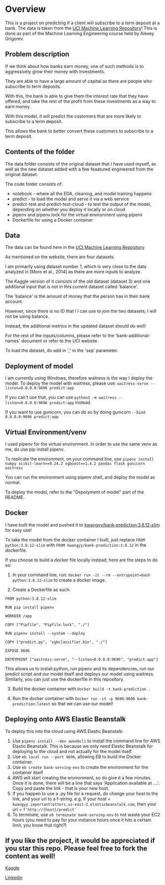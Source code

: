 # Overview

This is a project on predicting if a client will subscribe to a term deposit at a bank. 
The data is taken from the [UCI Machine Learning Repository](https://archive.ics.uci.edu/ml/datasets/Bank+Marketing)!
This is done as part of the Machine Learning Engineering course held by Alexey Grigorev.

## Problem description

If we think about how banks earn money, one of such methods is to aggressively grow their money with investments.

They are able to have a large amount of capital as there are people who subscribe to term deposits. 

With this, the bank is able to give them the interest rate that they have offered, and take the rest of the profit from these investments as a way to earn money.

With this model, it will predict the customers that are more likely to subscribe to a term deposit. 

This allows the bank to better convert these customers to subscribe to a term deposit. 

## Contents of the folder

The data folder consists of the original dataset that I have used myself, as well as the new dataset added with a few feaatured engineered from the original dataset.

The code folder consists of: 
- notebook - where all the EDA, cleaning, and model training happens
- predict - to load the model and serve it via a web service
- predict-test and predict-test-cloud - to test the output of the model, depending on whether you deploy it locally or on cloud
- pipenv and pipenv.lock for the virtual environment using pipenv
- Dockerfile for using a Docker container


## Data 

The data can be found here in the [UCI Machine Learning Repository](https://archive.ics.uci.edu/ml/datasets/Bank+Marketing)

As mentioned on the website, there are four datasets. 

I am primarily using dataset number 1, which is very close to the data analyzed in [Moro et al., 2014] as there are more inputs to analyze. 

The Kaggle version of it consists of the old dataset (dataset 3) and one additional input that is not in this current dataset called 'balance'.

The 'balance' is the amount of money that the person has in their bank account. 

However, since there is no ID that I I can use to join the two datasets, I will not be using balance.

Instead, the additional metrics in the updated dataset should do well! 

For the rest of the inputs/columns, please refer to the 'bank-additional-names' document or refer to the UCI website. 

To load the dataset, do add in ';' in the 'sep' parameter.

## Deployment of model

I am currently using Windows, therefore waitress is the way I deploy the model. 
To deploy the model with waitress, please use: `waitress-serve --listen=0.0.0.0:9696 predict:app`

If you can't use that, you can use `python3 -m waitress --listen=0.0.0.0:9696 predict:app` instead.

If you want to use gunicorn, you can do so by doing gunicorn `--bind 0.0.0.0:9696 predict:app`

## Virtual Environment/venv 

I used pipenv for the virtual environment. In order to use the same venv as me, do use pip install pipenv.

To replicate the environment, on your command line, use `pipenv install numpy scikit-learn==0.24.2 xgboost==1.4.2 pandas flask gunicorn waitress`

You can run the environment using pipenv shell, and deploy the model as normal.

To deploy the model, refer to the "Depolyment of model" part of the README.

## Docker

I have built the model and pushed it to [kwangyy/bank-prediction:3.8.12-slim](https://hub.docker.com/r/kwangyy/bank-prediction) for easy use!

To take the model from the docker container I built, just replace
`FROM python:3.8.12-slim` with 
`FROM kwangyy/bank-prediction:3.8.12` in the dockerfile.

If you choose to build a docker file locally instead, here are the steps to do so:

1. In your command line, run: `docker run -it --rm --entrypoint=bash python:3.8.12-slim` to create a docker image.

2. Create a Dockerfile as such:

~~~~
FROM python:3.8.12-slim

RUN pip install pipenv

WORKDIR /app

COPY ["Pipfile", "Pipfile.lock", "./"]

RUN pipenv install --system --deploy

COPY ["predict.py", "xgbclassifier.bin", "./"]

EXPOSE 9696

ENTRYPOINT ["waitress-serve", "--listen=0.0.0.0:9696", "predict:app"]
~~~~

This allows us to install python, run pipenv and its dependencies, run our predict script and our model itself and deploys our model using waitress.
Similarly, you can just use the dockerfile in this repository.

3. Build the docker container with `Docker build -t bank-prediction . `

4. Run the docker container with `Docker run -it -p 9696:9696 bank-prediction:latest` so that we can use our model!


## Deploying onto AWS Elastic Beanstalk
To deploy this into the cloud using AWS Elastic Beanstalk: 
1. Use `pipenv install --dev awsebcli` to install the command line for AWS Elastic Beanstalk. This is because we only need Elastic Beanstalk for deploying to the cloud and not actually for the model itself. 
2. Use `eb local run --port 9696`, allowing EB to build the Docker container.
3. Use `eb create bank-serving-env` to create the environment for the container itself 
4. AWS will start creating the environment, so do give it a few minutes. Once it is done, there will be a line that says 'Application available at ....'. Copy and paste the link - that is your new host. 
5. If you happen to use a .py file for a request, do change your host to the link, and your url to a f-string.
e.g. If your host = `kwangyy.importantletters.us-east-2.elasticbeanstalk.com`, then your url = `f'http://{host}/predict'`
6. To terminate, use `eb terminate bank-serving-env` to not waste your EC2 hours (you need to pay for your instance hours once it hits a certain limit, you know that right?) 

## If you like the project, it would be appreciated if you star this repo. Please feel free to fork the content as well!
[Kaggle](https://www.kaggle.com/kwangyangchia)

[Linkedin](https://www.linkedin.com/in/kwang-yang-chia/)
